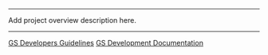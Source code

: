 ------------------------------------------------------------------------

Add project overview description here.

------------------------------------------------------------------------


[GS Developers Guidelines](GS_Developers_Guidelines "wikilink")
[GS Development
Documentation](GS_Development_Documentation "wikilink")